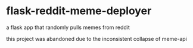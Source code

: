 # flask-reddit-meme-deployer
a flask app that randomly pulls memes from reddit

this project was abandoned due to the inconsistent collapse of meme-api 
